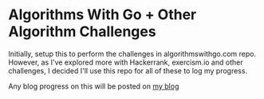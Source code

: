 # Algorithms With Go + Other Algorithm Challenges

Initially, setup this to perform the challenges in algorithmswithgo.com repo.
However, as I've explored more with Hackerrank, exercism.io and other challenges, I decided I'll use this repo for all of these to log my progress.

Any blog progress on this will be posted on [my blog](sheldonhull.com/microblog)
